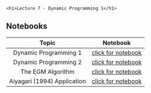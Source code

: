 
~~~
<h1>Lecture 7 - Dynamic Programming 1</h1>
~~~

## Notebooks

Topic | Notebook
:-----: | :--------:
Dynamic Programming 1 | [click for notebook](../lecture7-dp1)
Dynamic Programming 2 | [click for notebook](../lecture7-dp2)
The EGM Algorithm | [click for notebook](../lecture7-dp3)
Aiyagari (1994) Application | [click for notebook](../lecture7-dp4)




